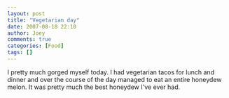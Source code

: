 ```yaml
---
layout: post
title: "Vegetarian day"
date: 2007-08-18 22:10
author: Joey
comments: true
categories: [Food]
tags: []
---
```

I pretty much gorged myself today. I had vegetarian tacos for lunch and dinner and over the course of the day managed to eat an entire honeydew melon. It was pretty much the best honeydew I've ever had.
